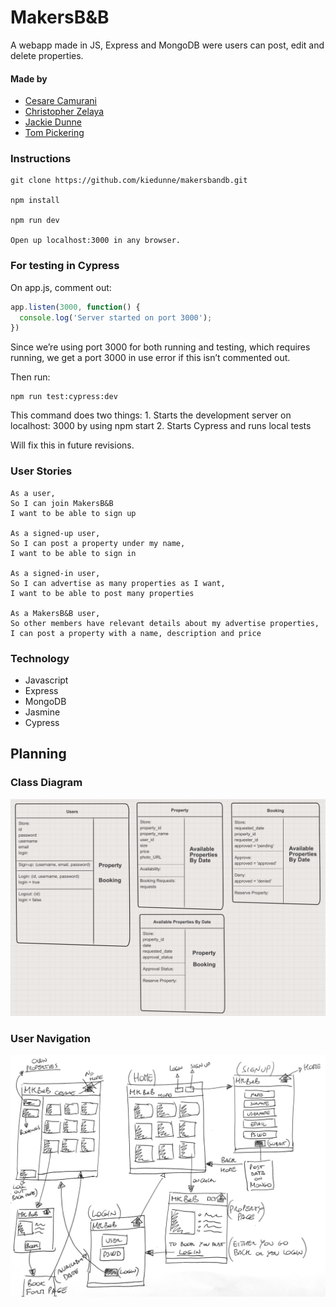 # MakersB&B

A webapp made in JS, Express and MongoDB were users can post, edit and delete
properties.

#### Made by
- [Cesare Camurani](https://github.com/cesarecamurani)
- [Christopher Zelaya](https://github.com/criszelaya24)
- [Jackie Dunne](https://github.com/kiedunne)
- [Tom Pickering](https://github.com/topickering)

### Instructions
```
git clone https://github.com/kiedunne/makersbandb.git

npm install

npm run dev

Open up localhost:3000 in any browser.
```

### For testing in Cypress

On app.js, comment out:
```javascript
app.listen(3000, function() {
  console.log('Server started on port 3000');
})
```

Since we’re using port 3000 for both running and testing, which requires running, we get a port 3000 in use error if this isn’t commented out.

Then run:
```
npm run test:cypress:dev
```

This command does two things:
 	1. Starts the development server on localhost: 3000 by using npm start
	2. Starts Cypress and runs local tests

Will fix this in future revisions.


### User Stories
```
As a user,
So I can join MakersB&B
I want to be able to sign up

As a signed-up user,
So I can post a property under my name,
I want to be able to sign in

As a signed-in user,
So I can advertise as many properties as I want,
I want to be able to post many properties

As a MakersB&B user,
So other members have relevant details about my advertise properties,
I can post a property with a name, description and price
```
### Technology
- Javascript
- Express
- MongoDB
- Jasmine
- Cypress

## Planning

### Class Diagram
![Screenshot](mbb_diagram.png)

### User Navigation
![Screenshot](user_diagram.JPG)
